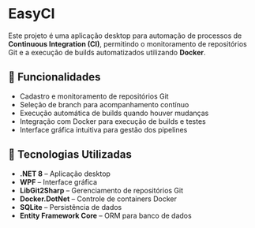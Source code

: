 # EasyCI

Este projeto é uma aplicação desktop para automação de processos de **Continuous Integration (CI)**, permitindo o monitoramento de repositórios Git e a execução de builds automatizados utilizando **Docker**.

## 📌 Funcionalidades

- Cadastro e monitoramento de repositórios Git
- Seleção de branch para acompanhamento contínuo
- Execução automática de builds quando houver mudanças
- Integração com Docker para execução de builds e testes
- Interface gráfica intuitiva para gestão dos pipelines

## 🚀 Tecnologias Utilizadas

- **.NET 8** – Aplicação desktop
- **WPF** – Interface gráfica
- **LibGit2Sharp** – Gerenciamento de repositórios Git
- **Docker.DotNet** – Controle de containers Docker
- **SQLite** – Persistência de dados
- **Entity Framework Core** – ORM para banco de dados
